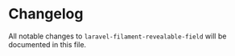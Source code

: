 # Changelog

All notable changes to `laravel-filament-revealable-field` will be documented in this file.
